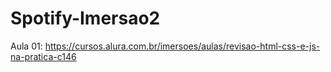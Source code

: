# Spotify-Imersao2


Aula 01: https://cursos.alura.com.br/imersoes/aulas/revisao-html-css-e-js-na-pratica-c146
